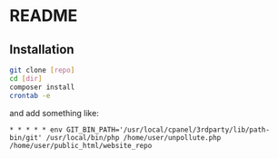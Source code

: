 # README

## Installation

```bash
git clone [repo]
cd [dir]
composer install
crontab -e
```

and add something like:

```cron
* * * * * env GIT_BIN_PATH='/usr/local/cpanel/3rdparty/lib/path-bin/git' /usr/local/bin/php /home/user/unpollute.php /home/user/public_html/website_repo
```
